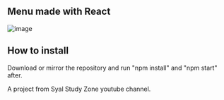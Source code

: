 ## Menu made with React 

![image](https://user-images.githubusercontent.com/68788167/207146894-e05a54db-b464-4aee-a53a-5fe075afd7bc.png)

## How to install
Download or mirror the repository and run "npm install" and "npm start" after.

A project from Syal Study Zone youtube channel.
